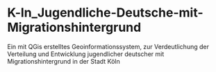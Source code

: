 # K-ln_Jugendliche-Deutsche-mit-Migrationshintergrund
Ein mit QGis erstelltes Geoinformationssystem, zur Verdeutlichung der Verteilung und Entwicklung jugendlicher deutscher mit Migrationshintergrund in der Stadt Köln  
